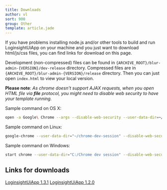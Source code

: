 ```yaml
---
title: Downloads
author: vl
sort: 900
group: Other
template: article.jade
---
```


If you have problems installing node.js and/or other tools to build and run LoginsightUiApp on your machine and you just want to download html/js/css files, you can find links for download on this page.

Development (non-compressed) files can be found in `{ARCHIVE_ROOT}/blur-admin-{VERSION}/dev-release` directory. Compressed files are in `{ARCHIVE_ROOT}/blur-admin-{VERSION}/release` directory.
Then you can just open `index.html` to view your local version.

**Please note**: *As chrome doesn't support AJAX requests, when you open HTML file via **file** protocol, you might need to disable web security to have your template running.*

Sample command on OS X:

```bash
open -a Google\ Chrome --args --disable-web-security --user-data-dir=~/ChromeDevSession/
```

Sample command on Linux:

```bash
google-chrome --user-data-dir="~/chrome-dev-session" --disable-web-security
```

Sample command on Windows:

```bash
start chrome --user-data-dir="C:/Chrome dev session" --disable-web-security
```

## Links for downloads

[LoginsightUiApp 1.3.1](/blur-admin/downloads/blur-admin-1.3.1.zip)
[LoginsightUiApp 1.2.0](/blur-admin/downloads/blur-admin-1.2.0.zip)

